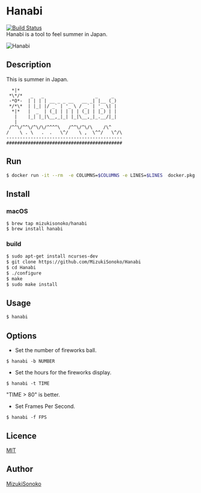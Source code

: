 

Hanabi
====

[![Build Status](https://travis-ci.org/MizukiSonoko/Hanabi.svg?branch=master)](https://travis-ci.org/MizukiSonoko/Hanabi)  
Hanabi is a tool to feel summer in Japan.

![Hanabi](https://github.com/MizukiSonoko/Hanabi/blob/master/images/demo-movie.gif)


## Description
 This is summer in Japan.
```
  *|*
 *\*/*   _   _                   _     _   
 -*O*-  | | | | __ _ _ __   __ _| |__ (_)  
 */*\*  | |_| |/ _` | '_ \ / _` | '_ \| |  
  *|*   |  _  | (_| | | | | (_| | |_) | |  
   |    |_| |_|\__,_|_| |_|\__,_|_.__/|_|  
   |                                       
 /^^\/^^\/^\/\/^^^^\   /^^\/^\/\    /\^    
/    \ . \   .  .   \^/    \ ,  \^^/   \^/\
-------------------------------------------
###########################################
```

## Run

```bash
$ docker run -it --rm  -e COLUMNS=$COLUMNS -e LINES=$LINES  docker.pkg.github.com/mizukisonoko/hanabi/hanabi:1.0 hanabi
```

## Install 

### macOS
```
$ brew tap mizukisonoko/hanabi
$ brew install hanabi
```

### build
```bash
$ sudo apt-get install ncurses-dev
$ git clone https://github.com/MizukiSonoko/Hanabi
$ cd Hanabi
$ ./configure
$ make
$ sudo make install
```

## Usage

```bash
$ hanabi
```

## Options

- Set the number of fireworks ball.
```
$ hanabi -b NUMBER
```

- Set the hours for the fireworks display.
```
$ hanabi -t TIME
```
"TIME > 80" is better.

- Set Frames Per Second.
```
$ hanabi -f FPS
```

## Licence

[MIT](https://github.com/MizukiSonoko/hanabi/blob/master/LICENSE)

## Author

[MizukiSonoko](https://github.com/MizukiSonoko)


